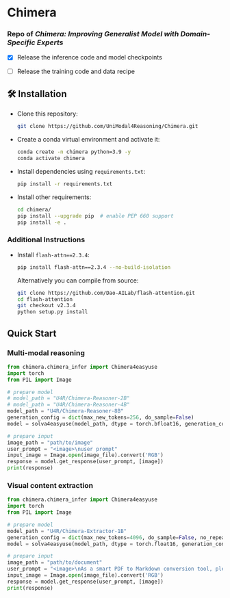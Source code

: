 # Chimera
### Repo of *Chimera: Improving Generalist Model with Domain-Specific Experts*


- [x] Release the inference code and model checkpoints
- [ ] Release the training code and data recipe



## 🛠️ Installation

- Clone this repository:

  ```bash
  git clone https://github.com/UniModal4Reasoning/Chimera.git
  ```

- Create a conda virtual environment and activate it:

  ```bash
  conda create -n chimera python=3.9 -y
  conda activate chimera
  ```

- Install dependencies using `requirements.txt`:

  ```bash
  pip install -r requirements.txt
  ```

- Install other requirements:

  ```bash
  cd chimera/
  pip install --upgrade pip  # enable PEP 660 support
  pip install -e .
  ```

### Additional Instructions

- Install `flash-attn==2.3.4`:

  ```bash
  pip install flash-attn==2.3.4 --no-build-isolation
  ```

  Alternatively you can compile from source:

  ```bash
  git clone https://github.com/Dao-AILab/flash-attention.git
  cd flash-attention
  git checkout v2.3.4
  python setup.py install
  ```


## Quick Start
### Multi-modal reasoning
```python
from chimera.chimera_infer import Chimera4easyuse
import torch
from PIL import Image

# prepare model
# model_path = "U4R/Chimera-Reasoner-2B"
# model_path = "U4R/Chimera-Reasoner-4B"
model_path = "U4R/Chimera-Reasoner-8B"
generation_config = dict(max_new_tokens=256, do_sample=False)
model = solva4easyuse(model_path, dtype = torch.bfloat16, generation_config= generation_config)

# prepare input
image_path = "path/to/image"
user_prompt = "<image>\nuser prompt"
input_image = Image.open(image_file).convert('RGB')
response = model.get_response(user_prompt, [image])
print(response)
```

### Visual content extraction
```python
from chimera.chimera_infer import Chimera4easyuse
import torch
from PIL import Image

# prepare model
model_path = "U4R/Chimera-Extractor-1B"
generation_config = dict(max_new_tokens=4096, do_sample=False, no_repeat_ngram_size = 20)
model = solva4easyuse(model_path, dtype = torch.float16, generation_config= generation_config)

# prepare input
image_path = "path/to/document"
user_prompt = "<image>\nAs a smart PDF to Markdown conversion tool, please convert the content of the provided PDF into Markdown format."
input_image = Image.open(image_file).convert('RGB')
response = model.get_response(user_prompt, [image])
print(response)
```